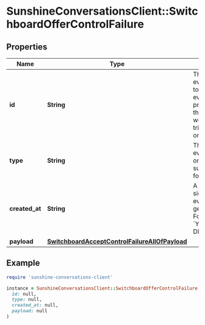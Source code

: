 # SunshineConversationsClient::SwitchboardOfferControlFailure

## Properties

| Name | Type | Description | Notes |
| ---- | ---- | ----------- | ----- |
| **id** | **String** | The unique ID of the event. May be used to ensure that an event is not processed twice in the case of a webhook that is re-tried due to an error or timeout. | [optional] |
| **type** | **String** | The type of the event. Will match one of the subscribed triggers for your [webhook](#operation/CreateWebhook). | [optional] |
| **created_at** | **String** | A timestamp signifying when the event was generated. Formatted as &#x60;YYYY-MM-DDThh:mm:ss.SSSZ&#x60;. | [optional] |
| **payload** | [**SwitchboardAcceptControlFailureAllOfPayload**](SwitchboardAcceptControlFailureAllOfPayload.md) |  | [optional] |

## Example

```ruby
require 'sunshine-conversations-client'

instance = SunshineConversationsClient::SwitchboardOfferControlFailure.new(
  id: null,
  type: null,
  created_at: null,
  payload: null
)
```

